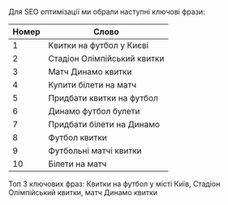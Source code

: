 
Для SEO оптимізації ми обрали наступні ключові фрази:

| Номер |   Слово   |
| ----- | --------- |
|   1   |   Квитки на футбол у Києві  |
|   2   | Стадіон Олімпійський квитки |
|   3   |      Матч Динамо квитки     |
|   4   |    Купити білети на матч    |
|   5   |  Придбати квитки на футбол  |
|   6   |     Динамо футбол булети    |
|   7   |  Придбати білети на Динамо  |
|   8   |        Футбол квитки        |
|   9   |    Футбольні матчі квитки   |
|   10  |       Білети на матч        |

Топ 3 ключових фраз: Квитки на футбол у місті Київ, Стадіон Олімпійський квитки, матч Динамо квитки
